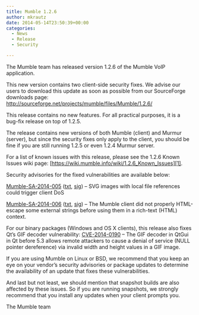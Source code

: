 ```yaml
---
title: Mumble 1.2.6
author: mkrautz
date: 2014-05-14T23:50:39+00:00
categories:
  - News
  - Release
  - Security

---
```

The Mumble team has released version 1.2.6 of the Mumble VoIP application.

This new version contains two client-side security fixes. We advise our users to download this update as soon as possible from our SourceForge downloads page: <http://sourceforge.net/projects/mumble/files/Mumble/1.2.6/>

This release contains no new features. For all practical purposes, it is a bug-fix release on top of 1.2.5.

<!--more-->

The release contains new versions of both Mumble (client) and Murmur (server), but since the security fixes only apply to the client, you should be fine if you are still running 1.2.5 or even 1.2.4 Murmur server.

For a list of known issues with this release, please see the 1.2.6 Known Issues wiki page: [https://wiki.mumble.info/wiki/1.2.6_Known_Issues][1].

Security advisories for the fixed vulnerabilities are available below:

[Mumble-SA-2014-005](/security/mumble-sa-2014-005) ([txt](/security/Mumble-SA-2014-005.txt), [sig](/security/Mumble-SA-2014-005.sig)) &#8211; SVG images with local file references could trigger client DoS

[Mumble-SA-2014-006](/security/mumble-sa-2014-006) ([txt](/security/Mumble-SA-2014-006.txt), [sig](/security/Mumble-SA-2014-006.sig)) &#8211; The Mumble client did not properly HTML-escape some external strings before using them in a rich-text (HTML) context.

For our binary packages (Windows and OS X clients), this release also fixes Qt&#8217;s GIF decoder vulnerability: [CVE-2014-0190][6] &#8211; The GIF decoder in QtGui in Qt before 5.3 allows remote attackers to cause a denial of service (NULL pointer dereference) via invalid width and height values in a GIF image.

If you are using Mumble on Linux or BSD, we recommend that you keep an eye on your vendor&#8217;s security advisories or package updates to determine the availability of an update that fixes these vulnerabilities.

And last but not least, we should mention that snapshot builds are also affected by these issues. So if you are running snapshots, we strongly recommend that you install any updates when your client prompts you.

The Mumble team

 [1]: https://wiki.mumble.info/wiki/1.2.6_Known_Issues
 [2]: https://www.mumble.info/security/Mumble-SA-2014-005.txt
 [3]: https://www.mumble.info/security/Mumble-SA-2014-005.txt.sig
 [4]: https://www.mumble.info/security/Mumble-SA-2014-006.txt
 [5]: https://www.mumble.info/security/Mumble-SA-2014-006.txt.sig
 [6]: https://web.nvd.nist.gov/view/vuln/detail?vulnId=CVE-2014-0190
